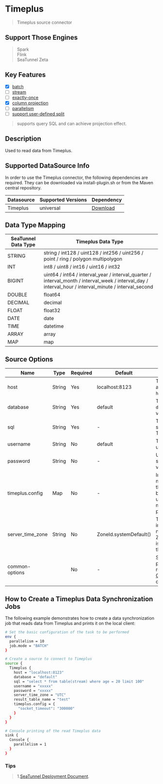 # Timeplus

> Timeplus source connector

## Support Those Engines

> Spark<br/>
> Flink<br/>
> SeaTunnel Zeta<br/>

## Key Features

- [x] [batch](../../concept/connector-v2-features.md)
- [ ] [stream](../../concept/connector-v2-features.md)
- [ ] [exactly-once](../../concept/connector-v2-features.md)
- [x] [column projection](../../concept/connector-v2-features.md)
- [ ] [parallelism](../../concept/connector-v2-features.md)
- [ ] [support user-defined split](../../concept/connector-v2-features.md)

> supports query SQL and can achieve projection effect.

## Description

Used to read data from Timeplus.

## Supported DataSource Info

In order to use the Timeplus connector, the following dependencies are required.
They can be downloaded via install-plugin.sh or from the Maven central repository.

| Datasource | Supported Versions |                                                    Dependency                                                    |
|------------|--------------------|------------------------------------------------------------------------------------------------------------------|
| Timeplus | universal          | [Download](https://mvnrepository.com/artifact/org.apache.seatunnel/seatunnel-connectors-v2/connector-timeplus) |

## Data Type Mapping

| SeaTunnel Data Type |                                                                  Timeplus Data Type                                                                   |
|---------------------|-------------------------------------------------------------------------------------------------------------------------------------------------------|
| STRING              | string / int128 / uint128 / int256 / uint256 / point / ring / polygon multipolygon                                                                    |
| INT                 | int8 / uint8 / int16 / uint16 / int32                                                                                                                 |
| BIGINT              | uint64 / int64 / interval_year / interval_quarter / interval_month / interval_week / interval_day / interval_hour / interval_minute / interval_second |
| DOUBLE              | float64                                                                                                                                               |
| DECIMAL             | decimal                                                                                                                                               |
| FLOAT               | float32                                                                                                                                               |
| DATE                | date                                                                                                                                                  |
| TIME                | datetime                                                                                                                                              |
| ARRAY               | array                                                                                                                                                 |
| MAP                 | map                                                                                              
## Source Options

|       Name        |  Type  | Required |        Default         |                                                                                                                                                 Description                                                                                                                                                 |
|-------------------|--------|----------|------------------------|-------------------------------------------------------------------------------------------------------------------------------------------------------------------------------------------------------------------------------------------------------------------------------------------------------------|
| host                                  | String  | Yes      | localhost:8123                                                                                                                                            | Timeplus cluster address, the format is `host:port`.                                                                                                                                                                                                                   |
| database                              | String  | Yes      | default                                                                                                                                                   | The database name, `default` as the default value.                                                                                                                                                                                                                     |
| sql               | String | Yes      | -                      | The query sql used to search data though Timeplus server.                                                                                                                                                                                                                                                 |
| username          | String | No      | default                      | Timeplus user username.                                                                                                                                                                                                                                                                                 |
| password          | String | No      | -                      | User password. Empty string as the default value.                                                                                                                                                                                                                                                                               |
| timeplus.config | Map    | No       | -                      | In addition to the above mandatory parameters that must be specified by `timeplus-jdbc` , users can also specify multiple optional parameters. |
| server_time_zone  | String | No       | ZoneId.systemDefault() | The session time zone in database server. If not set, then ZoneId.systemDefault() is used to determine the server time zone.                                                                                                                                                                                |
| common-options    |        | No       | -                      | Source plugin common parameters, please refer to [Source Common Options](../source-common-options.md) for details.                                                                                                                                                                                          |

## How to Create a Timeplus Data Synchronization Jobs

The following example demonstrates how to create a data synchronization job that reads data from Timeplus and prints it on the local client:

```bash
# Set the basic configuration of the task to be performed
env {
  parallelism = 10
  job.mode = "BATCH"
}

# Create a source to connect to Timeplus
source {
  Timeplus {
    host = "localhost:8123"
    database = "default"
    sql = "select * from table(stream) where age = 20 limit 100"
    username = "xxxxx"
    password = "xxxxx"
    server_time_zone = "UTC"
    result_table_name = "test"
    timeplus.config = {
      "socket_timeout": "300000"
    }
  }
}

# Console printing of the read Timeplus data
sink {
  Console {
    parallelism = 1
  }
}
```

### Tips

> 1.[SeaTunnel Deployment Document](../../start-v2/locally/deployment.md).

